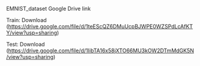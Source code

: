 EMNIST_dataset Google Drive link

Train: Download (https://drive.google.com/file/d/1teEScQZ6DMuUcpBJWPE0WZSPdLcAfKTY/view?usp=sharing)

Test: Download (https://drive.google.com/file/d/1IibTA16x58jXTO66MU3kOW2DTmMdGK5N/view?usp=sharing)
